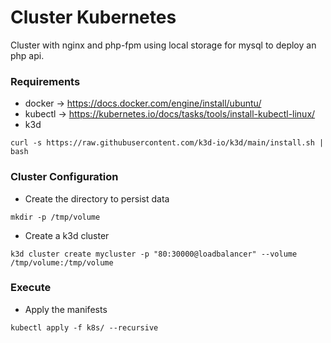 # Cluster Kubernetes
Cluster with nginx and php-fpm using local storage for mysql to deploy an php api.

### Requirements
- docker   -> https://docs.docker.com/engine/install/ubuntu/
- kubectl  -> https://kubernetes.io/docs/tasks/tools/install-kubectl-linux/
- k3d
```
curl -s https://raw.githubusercontent.com/k3d-io/k3d/main/install.sh | bash
```

### Cluster Configuration
- Create the directory to persist data
```
mkdir -p /tmp/volume
```
- Create a k3d cluster
```
k3d cluster create mycluster -p "80:30000@loadbalancer" --volume /tmp/volume:/tmp/volume
```

### Execute

- Apply the manifests
```
kubectl apply -f k8s/ --recursive
```
